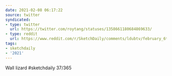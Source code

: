 ```yaml
---
date: 2021-02-08 06:17:22
source: twitter
syndicated:
- type: twitter
  url: https://twitter.com/roytang/statuses/1358661180684869633/
- type: reddit
  url: https://www.reddit.com/r/SketchDaily/comments/ldubtv/february_6th_home_improvement/gmk1vyq/
tags:
- sketchdaily
- '2021'
---
```


Wall lizard #sketchdaily 37/365